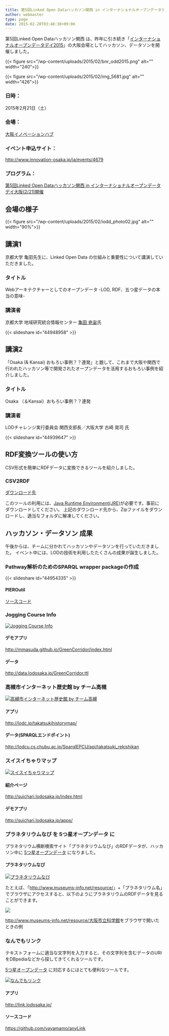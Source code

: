 ```yaml
---
title: 第5回Linked Open Dataハッカソン関西 in インターナショナルオープンデータデイ大阪
author: webmaster
type: page
date: 2015-02-20T03:48:30+09:00
---
```


第5回Linked Open Dataハッカソン関西 は、昨年に引き続き「[インターナショナルオープンデータデイ2015][1]」の大阪会場としてハッカソン、データソンを開催しました。

{{< figure src="/wp-content/uploads/2015/02/bnr_odd2015.png" alt="" width="240">}}

{{< figure src="/wp-content/uploads/2015/02/img_5681.jpg" alt="" width="426">}}

### 日時：

2015年2月21日（土）  

### 会場：

[大阪イノベーションハブ](http://www.innovation-osaka.jp/ja/)  

### イベント申込サイト：

<http://www.innovation-osaka.jp/ja/events/4679>  

### プログラム：

[第5回Linked Open Dataハッカソン関西 in インターナショナルオープンデータデイ大阪(2/21)開催](/news/%E7%AC%AC5%E5%9B%9Elod%E3%83%8F%E3%83%83%E3%82%AB%E3%82%BD%E3%83%B3%E9%96%A2%E8%A5%BFin%E3%82%AA%E3%83%BC%E3%83%97%E3%83%B3%E3%83%87%E3%83%BC%E3%82%BF%E3%83%87%E3%82%A4%E9%96%8B%E5%82%AC/)  

## 会場の様子

{{< figure src="/wp-content/uploads/2015/02/iodd_photo02.jpg" alt="" width="90%">}}
  
## 講演1

京都大学 亀田先生に、Linked Open Data の仕組みと重要性について講演していただきました。

### タイトル

Webアーキテクチャーとしてのオープンデータ -LOD, RDF、五つ星データの本当の意味-  

### 講演者

京都大学 地域研究統合情報センター [亀田 尭宙](http://www.cias.kyoto-u.ac.jp/staff/kameda.php)氏  

{{< slideshare id="44948958" >}}  

## 講演2

「Osaka (& Kansai) おもろい事例？？連発」と題して、これまで大阪や関西で行われたハッカソン等で開発されたオープンデータを活用するおもろい事例を紹介しました。

### タイトル

Osaka （＆Kansai）おもろい事例？？連発  

### 講演者

LODチャレンジ実行委員会 関西支部長／大阪大学 古崎 晃司 氏  

{{< slideshare id="44939647" >}}  

## RDF変換ツールの使い方

CSV形式を簡単にRDFデータに変換できるツールを紹介しました。  

### CSV2RDF

[ダウンロード先](http://lodosaka.jp/tool/csv2rdf20150221.zip)  


このツールの利用には、[Java Runtime Environment(JRE)](http://www.oracle.com/technetwork/java/javase/downloads/jdk8-downloads-2133151.html)が必要です。事前にダウンロードしてください。
上記のダウンロード先から、Zipファイルをダウンロードし、適当なフォルダに解凍してください。  

## ハッカソン・データソン 成果

午後からは、チームに分かれてハッカソンやデータソンを行っていただきました。
イベント中には、LODの技術を利用したたくさんの成果が誕生しました。  

### Pathway解析のためのSPARQL wrapper packageの作成

{{< slideshare id="44954335" >}}  

#### PIEROutil

[ソースコード](https://github.com/kozo2/PIEROutil)  

### Jogging Course Info

[![Jogging Course Info](/wp-content/uploads/2015/02/iodd2015_app_jogging_cource_info.jpg)](http://mmasuda.github.io/GreenCorridor/index.html)  

#### デモアプリ

<http://mmasuda.github.io/GreenCorridor/index.html>  

#### データ

<http://data.lodosaka.jp/GreenCorridor.ttl>  

### 高槻市インターネット歴史館 by チーム高槻

[![高槻市インターネット歴史館 by チーム高槻](/wp-content/uploads/2015/02/iodd2015_app_takatsuki_history_map.jpg)](http://lodc.jp/takatsukihistorymap/)  

#### アプリ

<http://lodc.jp/takatsukihistorymap/>  


#### データ(SPARQLエンドポイント)

<http://lodcu.cs.chubu.ac.jp/SparqlEPCU/api/takatsuki_rekishikan>  


### スイスイちゃりマップ

[![スイスイちゃりマップ](/wp-content/uploads/2015/02/iodd2015_app_suichari.jpg)](http://suichari.lodosaka.jp/)  

#### 紹介ページ

<http://suichari.lodosaka.jp/index.html>  

#### デモアプリ

<http://suichari.lodosaka.jp/apps/>  

### プラネタリウムなび を 5つ星オープンデータ に

プラネタリウム横断検索サイト「プラネタリウムなび」のRDFデータが、ハッカソン中に
[5つ星オープンデータ](http://5stardata.info/ja/)
になりました。  

#### プラネタリウムなび

[![プラネタリウムなび](/wp-content/uploads/2015/02/iodd2015_app_planetarium_navi.jpg)](http://museums-info.net/planetarium/navi/)  

たとえば、「<http://www.museums-info.net/resource/>」+「プラネタリウム名」でブラウザにアクセスすると、以下のようにプラネタリウムのRDFデータを見ることができます。  

![](/wp-content/uploads/2015/02/iodd2015_data_planetarium_lod.jpg)  

<http://www.museums-info.net/resource/大阪市立科学館>をブラウザで開いたときの例  


### なんでもリンク

テキストフォームに適当な文字列を入力すると、その文字列を含むデータのURIをDBpediaなどから探してきてくれるツールです。  

[5つ星オープンデータ](http://5stardata.info/ja/) に対応するにはとても便利なツールです。  

[![なんでもリンク](/wp-content/uploads/2015/02/iodd2015_app_nandemo_link.jpg)](http://link.lodosaka.jp/)  

#### アプリ

<http://link.lodosaka.jp/>  

#### ソースコード

<https://github.com/yayamamo/anyLink>  



[1]: http://odd15.okfn.jp/